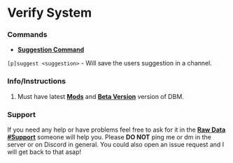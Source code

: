 # Verify System

### Commands

* **[Suggestion Command]()**

`[p]suggest <suggestion>` - Will save the users suggestion in a channel.

### Info/Instructions

1. Must have latest **[Mods](https://github.com/Discord-Bot-Maker-Mods/DBM-Mods)** and **[Beta Version](https://discordapp.com/channels/379372685182107669/421384914219433984/493286471696908309)** version of DBM.




### Support

If you need any help or have problems feel free to ask for it in the **[Raw Data #Support](https://discordapp.com/channels/379372685182107669/388055603320324116)** someone will help you. Please **DO NOT** ping me or dm in the server or on Discord in general. You could also open an issue request and I will get back to that asap!

